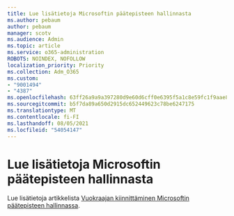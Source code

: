 ```yaml
---
title: Lue lisätietoja Microsoftin päätepisteen hallinnasta
ms.author: pebaum
author: pebaum
manager: scotv
ms.audience: Admin
ms.topic: article
ms.service: o365-administration
ROBOTS: NOINDEX, NOFOLLOW
localization_priority: Priority
ms.collection: Adm_O365
ms.custom:
- "9001494"
- "4387"
ms.openlocfilehash: 63ff26a9a9a397280d9e60d6cff0e6395f5a1c8e59fc1f9aae80925f4e2fdbe4
ms.sourcegitcommit: b5f7da89a650d2915dc652449623c78be6247175
ms.translationtype: MT
ms.contentlocale: fi-FI
ms.lasthandoff: 08/05/2021
ms.locfileid: "54054147"
---
```

# <a name="learn-more-about-microsoft-endpoint-manager"></a>Lue lisätietoja Microsoftin päätepisteen hallinnasta

Lue lisätietoja artikkelista [Vuokraajan kiinnittäminen Microsoftin päätepisteen hallinnassa](https://docs.microsoft.com/configmgr/tenant-attach/).
